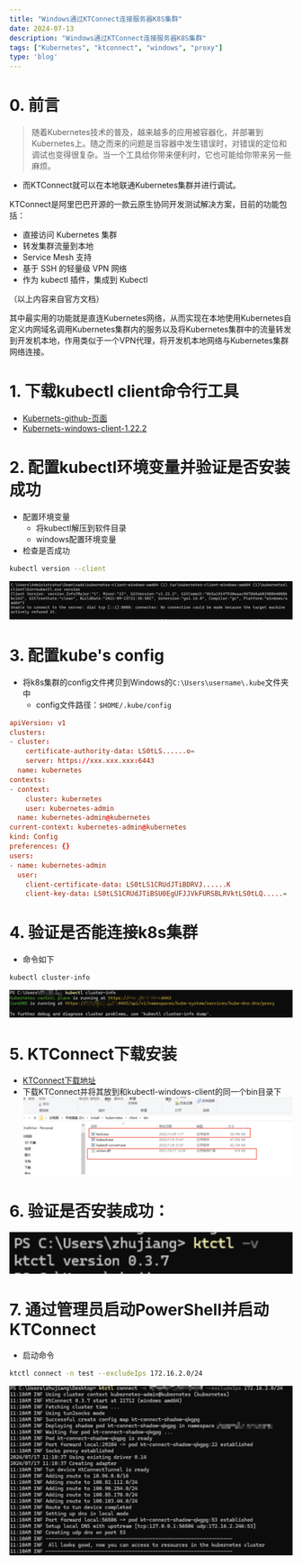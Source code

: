 ```yaml
---
title: "Windows通过KTConnect连接服务器K8S集群"
date: 2024-07-13
description: "Windows通过KTConnect连接服务器K8S集群"
tags: ["Kubernetes", "ktconnect", "windows", "proxy"]
type: 'blog'
---
```


# 0. 前言
>随着Kubernetes技术的普及，越来越多的应用被容器化，并部署到Kubernetes上。随之而来的问题是当容器中发生错误时，对错误的定位和调试也变得很复杂。当一个工具给你带来便利时，它也可能给你带来另一些麻烦。

- 而KTConnect就可以在本地联通Kubernetes集群并进行调试。

KTConnect是阿里巴巴开源的一款云原生协同开发测试解决方案，目前的功能包括：
- 直接访问 Kubernetes 集群
- 转发集群流量到本地
- Service Mesh 支持
- 基于 SSH 的轻量级 VPN 网络
- 作为 kubectl 插件，集成到 Kubectl

（以上内容来自官方文档）

其中最实用的功能就是直连Kubernetes网络，从而实现在本地使用Kubernetes自定义内网域名调用Kubernetes集群内的服务以及将Kubernetes集群中的流量转发到开发机本地，作用类似于一个VPN代理，将开发机本地网络与Kubernetes集群网络连接。


# 1. 下载kubectl client命令行工具
- [Kubernets-github-页面](https://github.com/kubernetes/kubernetes/blob/master/CHANGELOG/CHANGELOG-1.22.md#v1222)
- [Kubernets-windows-client-1.22.2](https://dl.k8s.io/v1.22.2/kubernetes-client-windows-amd64.tar.gz)
# 2. 配置kubectl环境变量并验证是否安装成功
- 配置环境变量
  - 将kubectl解压到软件目录
  - windows配置环境变量
- 检查是否成功
```bash
kubectl version --client
```
![image.png](./1.png)
# 3. 配置kube's config
- 将k8s集群的config文件拷贝到Windows的`C:\Users\username\.kube`文件夹中
  - config文件路径：`$HOME/.kube/config`
```conf
apiVersion: v1
clusters:
- cluster:
    certificate-authority-data: LS0tLS......o=
    server: https://xxx.xxx.xxx:6443
  name: kubernetes
contexts:
- context:
    cluster: kubernetes
    user: kubernetes-admin
  name: kubernetes-admin@kubernetes
current-context: kubernetes-admin@kubernetes
kind: Config
preferences: {}
users:
- name: kubernetes-admin
  user:
    client-certificate-data: LS0tLS1CRUdJTiBDRVJ......K
    client-key-data: LS0tLS1CRUdJTiBSU0EgUFJJVkFURSBLRVktLS0tLQ.....=
```
# 4. 验证是否能连接k8s集群
- 命令如下
```bash
kubectl cluster-info
```
![image.png](./2.png)
# 5. KTConnect下载安装
- [KTConnect下载地址](https://alibaba.github.io/kt-connect/#/zh-cn/guide/downloads)
- 下载KTConnect并将其放到和kubectl-windows-client的同一个bin目录下
![image.png](./3.png)
# 6. 验证是否安装成功：
![image.png](./4.png)
# 7. 通过管理员启动PowerShell并启动KTConnect
- 启动命令
```bash
ktctl connect -n test --excludeIps 172.16.2.0/24
```
![image.png](./5.png)
